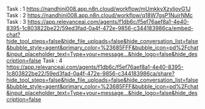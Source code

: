 Task : 1
https://nandhini008.app.n8n.cloud/workflow/mUmkkvXzyljovG1J
Task : 2 https://nandhini008.app.n8n.cloud/workflow/q18W7gsP1NujrNMc
Task : 3 https://app.relevanceai.com/agents/f1db6c/f5ef76aef8a1-4e40-8395-1c803822be22/59ed3fad-0a4f-472e-9856-c344183986ca/embed-chat?hide_tool_steps=false&hide_file_uploads=false&hide_conversation_list=false&bubble_style=agent&primary_color=%23685FFF&bubble_icon=pd%2Fchat&input_placeholder_text=Type+your+message...&hide_logo=false&hide_description=false
Task : 4 https://app.relevanceai.com/agents/f1db6c/f5ef76aef8a1-4e40-8395-1c803822be22/59ed3fad-0a4f-472e-9856-c344183986ca/share?hide_tool_steps=false&hide_file_uploads=false&hide_conversation_list=false&bubble_style=agent&primary_color=%23685FFF&bubble_icon=pd%2Fchat&input_placeholder_text=Type+your+message...&hide_logo=false&hide_description=false
